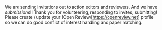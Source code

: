 We are sending invitations out to action editors and reviewers. And we have *submissions*!! Thank you for volunteering, responding to invites, submitting! 
Please create / update your (Open Review)[https://openreview.net] profile so we can do good conflict of interest handling and paper matching. 
